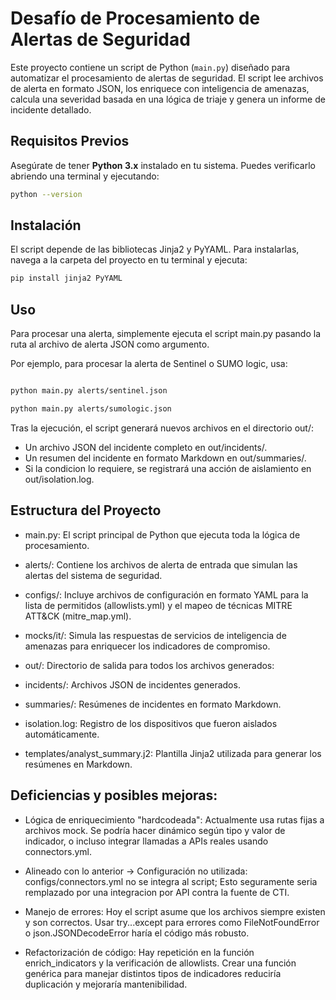 # Desafío de Procesamiento de Alertas de Seguridad

Este proyecto contiene un script de Python (`main.py`) diseñado para automatizar el procesamiento de alertas de seguridad. El script lee archivos de alerta en formato JSON, los enriquece con inteligencia de amenazas, calcula una severidad basada en una lógica de triaje y genera un informe de incidente detallado.

## Requisitos Previos

Asegúrate de tener **Python 3.x** instalado en tu sistema. Puedes verificarlo abriendo una terminal y ejecutando:

```bash
python --version

```

## Instalación

El script depende de las bibliotecas Jinja2 y PyYAML. Para instalarlas, navega a la carpeta del proyecto en tu terminal y ejecuta:
```bash
pip install jinja2 PyYAML


```


## Uso

Para procesar una alerta, simplemente ejecuta el script main.py pasando la ruta al archivo de alerta JSON como argumento.

Por ejemplo, para procesar la alerta de Sentinel o SUMO logic, usa:

```bash

python main.py alerts/sentinel.json

python main.py alerts/sumologic.json

```

Tras la ejecución, el script generará nuevos archivos en el directorio out/:

- Un archivo JSON del incidente completo en out/incidents/.
- Un resumen del incidente en formato Markdown en out/summaries/.
- Si la condicion lo requiere, se registrará una acción de aislamiento en out/isolation.log.

## Estructura del Proyecto

- main.py: El script principal de Python que ejecuta toda la lógica de procesamiento.

- alerts/: Contiene los archivos de alerta de entrada que simulan las alertas del sistema de seguridad.

- configs/: Incluye archivos de configuración en formato YAML para la lista de permitidos (allowlists.yml) y el mapeo de técnicas MITRE ATT&CK (mitre_map.yml).

- mocks/it/: Simula las respuestas de servicios de inteligencia de amenazas para enriquecer los indicadores de compromiso.

- out/: Directorio de salida para todos los archivos generados:

- incidents/: Archivos JSON de incidentes generados.

- summaries/: Resúmenes de incidentes en formato Markdown.

- isolation.log: Registro de los dispositivos que fueron aislados automáticamente.

- templates/analyst_summary.j2: Plantilla Jinja2 utilizada para generar los resúmenes en Markdown.


## Deficiencias y posibles mejoras:


- Lógica de enriquecimiento "hardcodeada": Actualmente usa rutas fijas a archivos mock. Se podría hacer dinámico según tipo y valor de indicador, o incluso integrar llamadas a APIs reales usando connectors.yml.

- Alineado con lo anterior -> Configuración no utilizada: configs/connectors.yml no se integra al script; Esto seguramente seria remplazado por una integracion por API contra la fuente de CTI.

- Manejo de errores: Hoy el script asume que los archivos siempre existen y son correctos. Usar try...except para errores como FileNotFoundError o json.JSONDecodeError haría el código más robusto.

- Refactorización de código: Hay repetición en la función enrich_indicators y la verificación de allowlists. Crear una función genérica para manejar distintos tipos de indicadores reduciría duplicación y mejoraría mantenibilidad.
